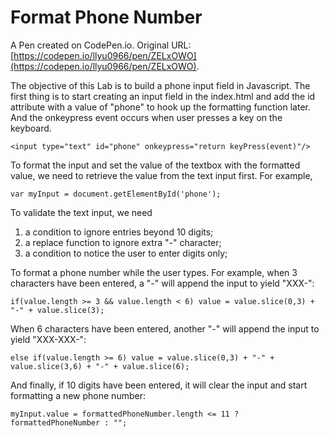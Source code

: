 # Format Phone Number

A Pen created on CodePen.io. Original URL: [https://codepen.io/llyu0966/pen/ZELxOWO](https://codepen.io/llyu0966/pen/ZELxOWO).

The objective of this Lab is to build a phone input field in Javascript. The first thing is to start creating an input field in the index.html and add the id attribute with a value of "phone" to hook up the formatting function later. And the onkeypress event occurs when user presses a key on the keyboard. 

`<input type="text"
               id="phone"
               onkeypress="return keyPress(event)"/>`
               
To format the input and set the value of the textbox with the formatted value, we need to retrieve the value from the text input first. For example,

`var myInput = document.getElementById('phone');`

To validate the text input, we need
1. a condition to ignore entries beyond 10 digits; 
2. a replace function to ignore extra "-" character; 
3. a condition to notice the user to enter digits only;

To format a phone number while the user types. For example, when 3 characters have been entered, a "-" will append the input to yield "XXX-":

`if(value.length >= 3 && value.length < 6)
value = value.slice(0,3) + "-" + value.slice(3);`

When 6 characters have been entered, another "-" will append the input to yield "XXX-XXX-":

`else if(value.length >= 6)
value = value.slice(0,3) + "-" + value.slice(3,6) + "-" + value.slice(6);`

And finally, if 10 digits have been entered, it will clear the input and start formatting a new phone number:

`myInput.value = formattedPhoneNumber.length <= 11 ? formattedPhoneNumber : "";`
